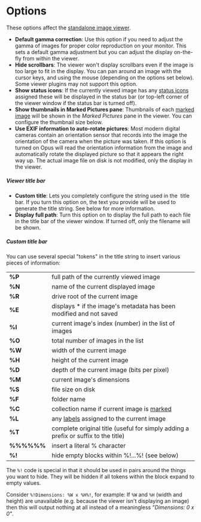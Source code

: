 # Options

These options affect the [standalone image viewer](/Manual/additional_functionality/viewing_images/README.md).

- **Default gamma correction**: Use this option if you need to adjust the gamma of images for proper color reproduction on your monitor. This sets a default gamma adjustment but you can adjust the display on-the-fly from within the viewer.
- **Hide scrollbars**: The viewer won't display scrollbars even if the image is too large to fit in the display. You can pan around an image with the cursor keys, and using the mouse (depending on the options set below). Some viewer plugins may not support this option.
- **Show status icons**: If the currently viewed image has any [status icons](/Manual/file_operations/labels.md) assigned these will be displayed in the status bar (or top-left corner of the viewer window if the status bar is turned off).
- **Show thumbnails in Marked Pictures pane**: Thumbnails of each [marked image](/Manual/additional_functionality/viewing_images/image_marking.md) will be shown in the *Marked Pictures* pane in the viewer. You can configure the thumbnail size below.
- **Use EXIF information to auto-rotate pictures**: Most modern digital cameras contain an orientation sensor that records into the image the orientation of the camera when the picture was taken. If this option is turned on Opus will read the orientation information from the image and automatically rotate the displayed picture so that it appears the right way up. The actual image file on disk is not modified, only the display in the viewer.

##### Viewer title bar

- **Custom title**: Lets you completely configure the string used in the  title bar. If you turn this option on, the text you provide will be used to generate the title string. See below for more information.
- **Display full path**: Turn this option on to display the full path to each file in the title bar of the viewer window. If turned off, only the filename will be shown.

##### Custom title bar

You can use several special "tokens" in the title string to insert various pieces of information:

|            |                                                                                                      |
|------------|------------------------------------------------------------------------------------------------------|
| **%P**     | full path of the currently viewed image                                                              |
| **%N**     | name of the current displayed image                                                                  |
| **%R**     | drive root of the current image                                                                      |
| **%E**     | displays \* if the image's metadata has been modified and not saved                                  |
| **%I**     | current image's index (number) in the list of images                                                 |
| **%O**     | total number of images in the list                                                                   |
| **%W**     | width of the current image                                                                           |
| **%H**     | height of the current image                                                                          |
| **%D**     | depth of the current image (bits per pixel)                                                          |
| **%M**     | current image's dimensions                                                                           |
| **%S**     | file size on disk                                                                                    |
| **%F**     | folder name                                                                                          |
| **%C**     | collection name if current image is [marked](/Manual/additional_functionality/viewing_images/image_marking.md) |
| **%L**     | any [labels](/Manual/file_operations/labels.md) assigned to the current image                                  |
| **%T**     | complete original title (useful for simply adding a prefix or suffix to the title)                   |
| **%%%%%%** | insert a literal % character                                                                         |
| **%!**     | hide empty blocks within %!...%! (see below)                                                         |

The `%!` code is special in that it should be used in pairs around the things you want to hide. They will be hidden if all tokens within the block expand to empty values.

Consider `%!Dimensions: %W x %H%!`, for example: If `%W` and `%H` (width and height) are unavailable (e.g. because the viewer isn't displaying an image) then this will output nothing at all instead of a meaningless *"Dimensions: 0 x 0"*.
